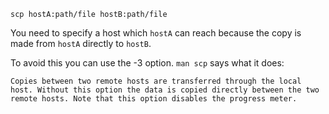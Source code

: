    scp hostA:path/file hostB:path/file

You need to specify a host which `hostA` can reach because the copy is made from `hostA` directly to `hostB`.

To avoid this you can use the -3 option. `man scp` says what it does:

    Copies between two remote hosts are transferred through the local host. Without this option the data is copied directly between the two remote hosts. Note that this option disables the progress meter.

